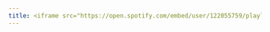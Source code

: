 ```yaml
---
title: <iframe src="https://open.spotify.com/embed/user/122055759/playlist/77DFRIU29JxLgzYIoskZYj" width="300" height="380" frameborder="0" allowtransparency="true" allow="encrypted-media"></iframe>
---
```

